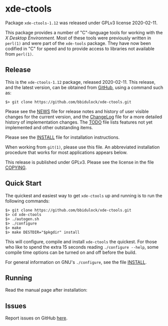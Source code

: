 [xde-ctools -- read me first file.  2020-02-11]: #

xde-ctools
===============

Package `xde-ctools-1.12` was released under GPLv3 license 2020-02-11.

This package provides a number of "C"-language tools for working with
the _X Desktop Environment_.  Most of these tools were previously
written in `perl(1)` and were part of the `xde-tools` package.  They
have now been codified in "C" for speed and to provide access to
libraries not available from `perl(1)`.


Release
-------

This is the `xde-ctools-1.12` package, released 2020-02-11.  This
release, and the latest version, can be obtained from [GitHub][1], using
a command such as:

    $> git clone https://github.com/bbidulock/xde-ctools.git

Please see the [NEWS][3] file for release notes and history of user
visible changes for the current version, and the [ChangeLog][4] file for
a more detailed history of implementation changes.  The [TODO][5] file
lists features not yet implemented and other outstanding items.

Please see the [INSTALL][7] file for installation instructions.

When working from `git(1)`, please use this file.  An abbreviated
installation procedure that works for most applications appears below.

This release is published under GPLv3.  Please see the license in the
file [COPYING][9].


Quick Start
-----------

The quickest and easiest way to get `xde-ctools` up and running is to run
the following commands:

    $> git clone https://github.com/bbidulock/xde-ctools.git
    $> cd xde-ctools
    $> ./autogen.sh
    $> ./configure
    $> make
    $> make DESTDIR="$pkgdir" install

This will configure, compile and install `xde-ctools` the quickest.  For
those who like to spend the extra 15 seconds reading `./configure
--help`, some compile time options can be turned on and off before the
build.

For general information on GNU's `./configure`, see the file
[INSTALL][7].


Running
-------

Read the manual page after installation:


Issues
------

Report issues on GitHub [here][2].



[1]: https://github.com/bbidulock/xde-ctools
[2]: https://github.com/bbidulock/xde-ctools/issues
[3]: https://github.com/bbidulock/xde-ctools/blob/1.12/NEWS
[4]: https://github.com/bbidulock/xde-ctools/blob/1.12/ChangeLog
[5]: https://github.com/bbidulock/xde-ctools/blob/1.12/TODO
[6]: https://github.com/bbidulock/xde-ctools/blob/1.12/COMPLIANCE
[7]: https://github.com/bbidulock/xde-ctools/blob/1.12/INSTALL
[8]: https://github.com/bbidulock/xde-ctools/blob/1.12/LICENSE
[9]: https://github.com/bbidulock/xde-ctools/blob/1.12/COPYING

[ vim: set ft=markdown sw=4 tw=72 nocin nosi fo+=tcqlorn spell: ]: #
